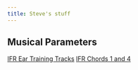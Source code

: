 ```yaml
---
title: Steve's stuff
---
```


## Musical Parameters

[IFR Ear Training Tracks](https://parameters.musicpracticetools.net/?file=/examples/IFR-Ear-Training-Tracks-Media.yaml&mediaRoot=d3rl7arpgnbsx6.cloudfront.net/et1_mp3)
[IFR Chords 1 and 4](https://parameters.musicpracticetools.net/?file=https://blog.fullmeasure.uk/steves/IFR-Chords-1-and-4-Media.yaml&mediaRoot=d3rl7arpgnbsx6.cloudfront.net/rc1_mp3)
